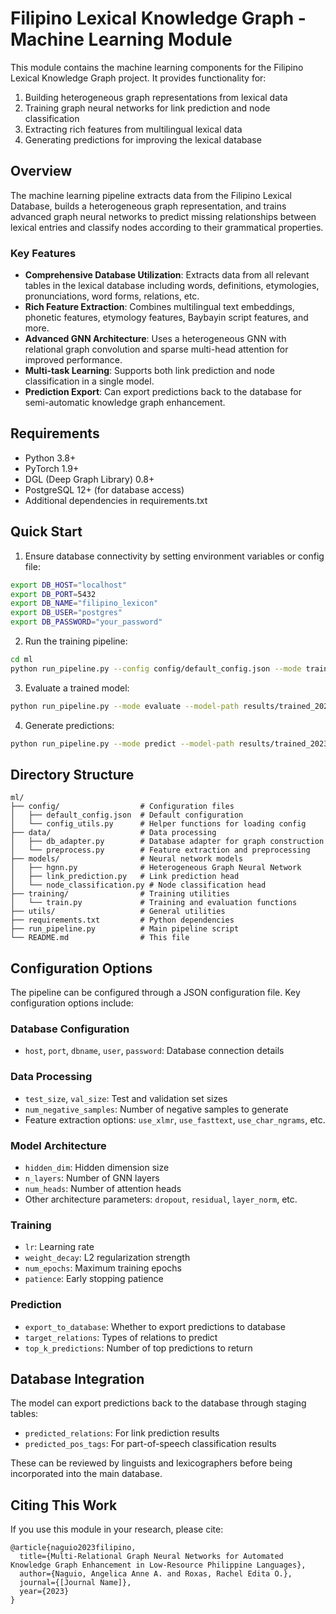 # Filipino Lexical Knowledge Graph - Machine Learning Module

This module contains the machine learning components for the Filipino Lexical Knowledge Graph project. It provides functionality for:

1. Building heterogeneous graph representations from lexical data
2. Training graph neural networks for link prediction and node classification
3. Extracting rich features from multilingual lexical data
4. Generating predictions for improving the lexical database

## Overview

The machine learning pipeline extracts data from the Filipino Lexical Database, builds a heterogeneous graph representation, and trains advanced graph neural networks to predict missing relationships between lexical entries and classify nodes according to their grammatical properties.

### Key Features

- **Comprehensive Database Utilization**: Extracts data from all relevant tables in the lexical database including words, definitions, etymologies, pronunciations, word forms, relations, etc.
- **Rich Feature Extraction**: Combines multilingual text embeddings, phonetic features, etymology features, Baybayin script features, and more.
- **Advanced GNN Architecture**: Uses a heterogeneous GNN with relational graph convolution and sparse multi-head attention for improved performance.
- **Multi-task Learning**: Supports both link prediction and node classification in a single model.
- **Prediction Export**: Can export predictions back to the database for semi-automatic knowledge graph enhancement.

## Requirements

- Python 3.8+
- PyTorch 1.9+
- DGL (Deep Graph Library) 0.8+
- PostgreSQL 12+ (for database access)
- Additional dependencies in requirements.txt

## Quick Start

1. Ensure database connectivity by setting environment variables or config file:

```bash
export DB_HOST="localhost"
export DB_PORT=5432
export DB_NAME="filipino_lexicon"
export DB_USER="postgres"
export DB_PASSWORD="your_password"
```

2. Run the training pipeline:

```bash
cd ml
python run_pipeline.py --config config/default_config.json --mode train --task both
```

3. Evaluate a trained model:

```bash
python run_pipeline.py --mode evaluate --model-path results/trained_20230425_123456
```

4. Generate predictions:

```bash
python run_pipeline.py --mode predict --model-path results/trained_20230425_123456
```

## Directory Structure

```
ml/
├── config/                  # Configuration files
│   ├── default_config.json  # Default configuration
│   └── config_utils.py      # Helper functions for loading config
├── data/                    # Data processing
│   ├── db_adapter.py        # Database adapter for graph construction
│   └── preprocess.py        # Feature extraction and preprocessing
├── models/                  # Neural network models
│   ├── hgnn.py              # Heterogeneous Graph Neural Network
│   ├── link_prediction.py   # Link prediction head
│   └── node_classification.py # Node classification head
├── training/                # Training utilities
│   └── train.py             # Training and evaluation functions
├── utils/                   # General utilities
├── requirements.txt         # Python dependencies
├── run_pipeline.py          # Main pipeline script
└── README.md                # This file
```

## Configuration Options

The pipeline can be configured through a JSON configuration file. Key configuration options include:

### Database Configuration
- `host`, `port`, `dbname`, `user`, `password`: Database connection details

### Data Processing
- `test_size`, `val_size`: Test and validation set sizes
- `num_negative_samples`: Number of negative samples to generate
- Feature extraction options: `use_xlmr`, `use_fasttext`, `use_char_ngrams`, etc.

### Model Architecture
- `hidden_dim`: Hidden dimension size
- `n_layers`: Number of GNN layers
- `num_heads`: Number of attention heads
- Other architecture parameters: `dropout`, `residual`, `layer_norm`, etc.

### Training
- `lr`: Learning rate
- `weight_decay`: L2 regularization strength
- `num_epochs`: Maximum training epochs
- `patience`: Early stopping patience

### Prediction
- `export_to_database`: Whether to export predictions to database
- `target_relations`: Types of relations to predict
- `top_k_predictions`: Number of top predictions to return

## Database Integration

The model can export predictions back to the database through staging tables:

- `predicted_relations`: For link prediction results
- `predicted_pos_tags`: For part-of-speech classification results

These can be reviewed by linguists and lexicographers before being incorporated into the main database.

## Citing This Work

If you use this module in your research, please cite:

```
@article{naguio2023filipino,
  title={Multi-Relational Graph Neural Networks for Automated Knowledge Graph Enhancement in Low-Resource Philippine Languages},
  author={Naguio, Angelica Anne A. and Roxas, Rachel Edita O.},
  journal={[Journal Name]},
  year={2023}
}
``` 